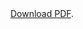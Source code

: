 <object data="https://kimsa.ec/Catalogos/Catalogo_KIMSA_Nov.pdf" type="application/pdf" width="700px" height="800px">
    <embed src="https://kimsa.ec/Catalogos/Catalogo_KIMSA_Nov.pdf">
        <a href="https://kimsa.ec/Catalogos/Catalogo_KIMSA_Nov.pdf">Download PDF</a>.</p>
    </embed>
</object>
